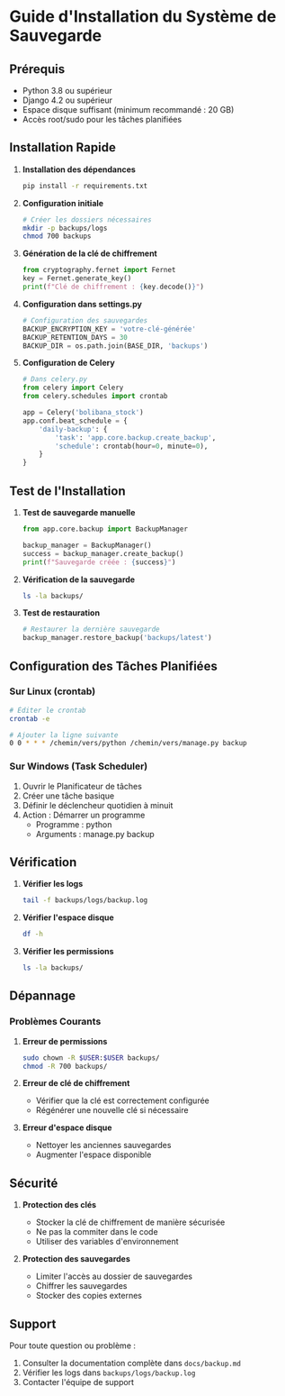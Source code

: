 # Guide d'Installation du Système de Sauvegarde

## Prérequis

- Python 3.8 ou supérieur
- Django 4.2 ou supérieur
- Espace disque suffisant (minimum recommandé : 20 GB)
- Accès root/sudo pour les tâches planifiées

## Installation Rapide

1. **Installation des dépendances**
   ```bash
   pip install -r requirements.txt
   ```

2. **Configuration initiale**
   ```bash
   # Créer les dossiers nécessaires
   mkdir -p backups/logs
   chmod 700 backups
   ```

3. **Génération de la clé de chiffrement**
   ```python
   from cryptography.fernet import Fernet
   key = Fernet.generate_key()
   print(f"Clé de chiffrement : {key.decode()}")
   ```

4. **Configuration dans settings.py**
   ```python
   # Configuration des sauvegardes
   BACKUP_ENCRYPTION_KEY = 'votre-clé-générée'
   BACKUP_RETENTION_DAYS = 30
   BACKUP_DIR = os.path.join(BASE_DIR, 'backups')
   ```

5. **Configuration de Celery**
   ```python
   # Dans celery.py
   from celery import Celery
   from celery.schedules import crontab

   app = Celery('bolibana_stock')
   app.conf.beat_schedule = {
       'daily-backup': {
           'task': 'app.core.backup.create_backup',
           'schedule': crontab(hour=0, minute=0),
       }
   }
   ```

## Test de l'Installation

1. **Test de sauvegarde manuelle**
   ```python
   from app.core.backup import BackupManager

   backup_manager = BackupManager()
   success = backup_manager.create_backup()
   print(f"Sauvegarde créée : {success}")
   ```

2. **Vérification de la sauvegarde**
   ```bash
   ls -la backups/
   ```

3. **Test de restauration**
   ```python
   # Restaurer la dernière sauvegarde
   backup_manager.restore_backup('backups/latest')
   ```

## Configuration des Tâches Planifiées

### Sur Linux (crontab)
```bash
# Éditer le crontab
crontab -e

# Ajouter la ligne suivante
0 0 * * * /chemin/vers/python /chemin/vers/manage.py backup
```

### Sur Windows (Task Scheduler)
1. Ouvrir le Planificateur de tâches
2. Créer une tâche basique
3. Définir le déclencheur quotidien à minuit
4. Action : Démarrer un programme
   - Programme : python
   - Arguments : manage.py backup

## Vérification

1. **Vérifier les logs**
   ```bash
   tail -f backups/logs/backup.log
   ```

2. **Vérifier l'espace disque**
   ```bash
   df -h
   ```

3. **Vérifier les permissions**
   ```bash
   ls -la backups/
   ```

## Dépannage

### Problèmes Courants

1. **Erreur de permissions**
   ```bash
   sudo chown -R $USER:$USER backups/
   chmod -R 700 backups/
   ```

2. **Erreur de clé de chiffrement**
   - Vérifier que la clé est correctement configurée
   - Régénérer une nouvelle clé si nécessaire

3. **Erreur d'espace disque**
   - Nettoyer les anciennes sauvegardes
   - Augmenter l'espace disponible

## Sécurité

1. **Protection des clés**
   - Stocker la clé de chiffrement de manière sécurisée
   - Ne pas la commiter dans le code
   - Utiliser des variables d'environnement

2. **Protection des sauvegardes**
   - Limiter l'accès au dossier de sauvegardes
   - Chiffrer les sauvegardes
   - Stocker des copies externes

## Support

Pour toute question ou problème :
1. Consulter la documentation complète dans `docs/backup.md`
2. Vérifier les logs dans `backups/logs/backup.log`
3. Contacter l'équipe de support 
